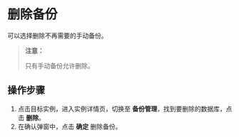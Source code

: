 # 删除备份
可以选择删除不再需要的手动备份。

> **注意：**
>
>只有手动备份允许删除。

## 操作步骤
1. 点击目标实例，进入实例详情页，切换至 **备份管理**，找到要删除的数据库，点击 **删除**。
2. 在确认弹窗中，点击 **确定** 删除备份。
